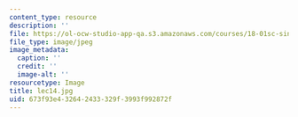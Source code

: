 ```yaml
---
content_type: resource
description: ''
file: https://ol-ocw-studio-app-qa.s3.amazonaws.com/courses/18-01sc-single-variable-calculus-fall-2010/673f93e432642433329f3993f992872f_lec14.jpg
file_type: image/jpeg
image_metadata:
  caption: ''
  credit: ''
  image-alt: ''
resourcetype: Image
title: lec14.jpg
uid: 673f93e4-3264-2433-329f-3993f992872f
---
```


